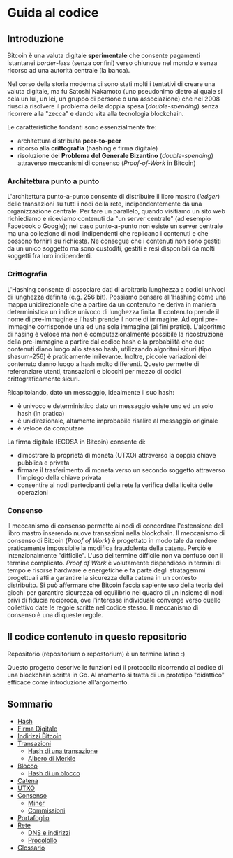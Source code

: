 # Guida al codice

## Introduzione

Bitcoin è una valuta digitale **sperimentale** che consente pagamenti istantanei *border-less* (senza confini)
verso chiunque nel mondo e senza ricorso ad una autorità centrale (la banca).

Nel corso della storia moderna ci sono stati molti i tentativi di creare una valuta digitale,
ma fu Satoshi Nakamoto (uno pseudonimo dietro al quale si cela un lui, un lei, un gruppo di persone o una associazione)
che nel 2008 riuscì a risolvere il problema della doppia spesa (*double-spending*)
senza ricorrere alla "zecca" e dando vita alla tecnologia blockchain.

Le caratteristiche fondanti sono essenzialmente tre:

- architettura distribuita **peer-to-peer**
- ricorso alla **crittografia** (hashing e firma digitale)
- risoluzione del **Problema del Generale Bizantino** (*double-spending*) attraverso meccanismi di consenso (*Proof-of-Work* in Bitcoin)

### Architettura punto a punto

L'architettura punto-a-punto consente di distribuire il libro mastro (*ledger*) delle transazioni su tutti i nodi della rete,
indipendentemente da una organizzazione centrale. Per fare un parallelo, quando visitiamo un sito web richiediamo e riceviamo
contenuti da "un server centrale" (ad esempio Facebook o Google); nel caso punto-a-punto non esiste un server centrale
ma una collezione di nodi indipendenti che replicano i contenuti e che possono fornirli su richiesta.
Ne consegue che i contenuti non sono gestiti da un unico soggetto  ma sono custoditi, gestiti e resi disponibili da molti soggetti fra loro indipendenti.

### Crittografia

L'Hashing consente di associare dati di arbitraria lunghezza a codici univoci di lunghezza definita (e.g. 256 bit).
Possiamo pensare all'Hashing come una mappa unidirezionale che a partire da un contenuto ne deriva in maniera deterministica un indice univoco di lunghezza finita.
Il contenuto prende il nome di pre-immagine e l'hash prende il nome di immagine. Ad ogni pre-immagine corrisponde una ed una sola immagine (ai fini pratici).
L'algoritmo di hasing è veloce ma non è computazionalmente possibile la ricostruzione della pre-immagine a partire dal codice hash e la probabilità che due
contenuti diano luogo allo stesso hash, utilizzando algoritmi sicuri (tipo shasum-256) è praticamente irrilevante.
Inoltre, piccole variazioni del contenuto danno luogo a hash molto differenti.
Questo permette di referenziare utenti, transazioni e blocchi per mezzo di codici crittograficamente sicuri.

Ricapitolando, dato un messaggio, idealmente il suo hash:

- è univoco e deterministico dato un messaggio esiste uno ed un solo hash (in pratica)
- è unidirezionale, altamente improbabile risalire al messaggio originale
- è veloce da computare

La firma digitale (ECDSA in Bitcoin) consente di:

- dimostrare la proprietà di moneta (UTXO) attraverso la coppia chiave pubblica e privata
- firmare il trasferimento di moneta verso un secondo soggetto attraverso l'impiego della chiave privata
- consentire ai nodi partecipanti della rete la verifica della liceità delle operazioni

### Consenso

Il meccanismo di consenso permette ai nodi di concordare l'estensione del libro mastro inserendo nuove transazioni nella blockchain.
Il meccanismo di consenso di Bitcoin (*Proof of Work*) è progettato in modo tale da rendere praticamente impossibile
la modifica fraudolenta della catena. Perciò è intenzionalmente "difficile". L'uso del termine difficile non va confuso con il termine complicato.
*Proof of Work* è volutamente dispendioso in termini di tempo e risorse hardware e energetiche e fa parte degli stratagemmi progettuali atti a garantire la sicurezza della catena in un contesto distribuito.
Si può affermare che Bitcoin faccia sapiente uso della teoria dei giochi per garantire sicurezza ed equilibrio nel quadro di un insieme di nodi privi di fiducia reciproca, ove l'interesse individuale converge verso quello collettivo date le regole scritte nel codice stesso.
Il meccanismo di consenso è una di queste regole.

## Il codice contenuto in questo repositorio

Repositorio (repositorium o repostorium) è un termine latino :)

Questo progetto descrive le funzioni ed il protocollo ricorrendo al codice di una blockchain scritta in Go.
Al momento si tratta di un prototipo "didattico" efficace come introduzione all'argomento.

## Sommario

- [Hash](hash.md)
- [Firma Digitale](firma-digitale.md)
- [Indirizzi Bitcoin](indirizzi-bitcoin.md)
- [Transazioni](transazioni.md)
  - [Hash di una transazione](hash-transazione.md)
  - [Albero di Merkle](merkle.md)
- [Blocco](blocco.md)
  - [Hash di un blocco](hash-blocco.md)
- [Catena](chain.md)
- [UTXO](utxo.md)
- [Consenso](proof-of-work.md)
  - [Miner](miner.md)
  - [Commissioni](fee.md)
- [Portafoglio](portafoglio.md)
- [Rete](network.md)
  - [DNS e indirizzi](dns.md)
  - [Procolollo](protocollo.md)
- [Glossario](glossario.md)
